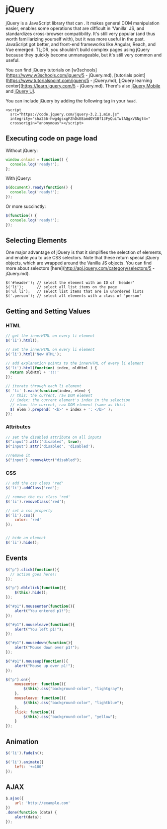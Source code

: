 
# jQuery

jQuery is a JavaScript library that can . It makes general DOM manipulation easier, enables some operations that are difficult in 'Vanilla' JS, and standardizes cross-browser compatibility. It's still very popular (and thus worth familiarizing yourself with), but it was more useful in the past. JavaScript got better, and front-end frameworks like Angular, Reach, and Vue emerged. TL;DR, you shouldn't build complex pages using jQuery because they quickly become unmanageable, but it's still very common and useful.

You can find jQuery tutorials on [w3schools](https://www.w3schools.com/jquery/5 - jQuery.md), [tutorials point](https://www.tutorialspoint.com/jquery/5 - jQuery.md), [jQuery learning center](https://learn.jquery.com/5 - jQuery.md). There's also [jQuery Mobile](http://jquerymobile.com/) and [jQuery UI](https://jqueryui.com/).


You can include jQuery by adding the following tag in your `head`.

```
<script
  src="https://code.jquery.com/jquery-3.2.1.min.js"
  integrity="sha256-hwg4gsxgFZhOsEEamdOYGBf13FyQuiTwlAQgxVSNgt4="
  crossorigin="anonymous"></script>
```

## Executing code on page load

Without jQuery:
```javascript
window.onload = function() {
  console.log('ready!');
};
```

With jQuery:
```javascript
$(document).ready(function() {
  console.log('ready!');
});
```

Or more succinctly:
```javascript
$(function() {
  console.log('ready!');
});
```


## Selecting Elements

One major advantage of jQuery is that it simplifies the selection of elements, and enable you to use CSS selectors. Note that these return special jQuery objects, which are wrapped around the Vanilla JS objects. You can find more about selectors [here](http://api.jquery.com/category/selectors/5 - jQuery.md).

```
$('#header'); // select the element with an ID of 'header'
$('li');      // select all list items on the page
$('ul li');   // select list items that are in unordered lists
$('.person'); // select all elements with a class of 'person'
```

## Getting and Setting Values

### HTML

```javascript
// get the innerHTML on every li element
$('li').html();
```

```javascript
// set the innerHTML on every li element
$('li').html('New HTML');
```

```javascript
// add explanation points to the innerHTML of every li element
$('li').html(function( index, oldHtml ) {
  return oldHtml + '!!!'
});
```
```javascript
// iterate through each li element
$( 'li' ).each(function(index, elem) {
  // this: the current, raw DOM element
  // index: the current element's index in the selection
  // elem: the current, raw DOM element (same as this)
  $( elem ).prepend( '<b>' + index + ': </b>' );
});
```

### Attributes

```javascript
// set the disabled attribute on all inputs
$("input").attr("disabled", true);
$("input").attr('disabled', 'disabled');

//remove it
$("input").removeAttr("disabled");
```

### CSS

```javascript
// add the css class 'red'
$('li').addClass('red');

// remove the css class 'red'
$('li').removeClass('red');

// set a css property
$('li').css({
    color: 'red'
});


// hide an element
$('li').hide();

```

## Events

```javascript
$("p").click(function(){
  // action goes here!!
});

$("p").dblclick(function(){
    $(this).hide();
});

$("#p1").mouseenter(function(){
    alert("You entered p1!");
});

$("#p1").mouseleave(function(){
    alert("You left p1!");
});

$("#p1").mousedown(function(){
    alert("Mouse down over p1!");
});

$("#p1").mouseup(function(){
    alert("Mouse up over p1!");
});

$("p").on({
    mouseenter: function(){
        $(this).css("background-color", "lightgray");
    }, 
    mouseleave: function(){
        $(this).css("background-color", "lightblue");
    }, 
    click: function(){
        $(this).css("background-color", "yellow");
    } 
});


```

## Animation

```javascript
$('li').fadeIn();

$('li').animate({
    left: '+=100'
});
```


## AJAX

```javascript
$.ajax({
    url: 'http://example.com'
})
.done(function (data) {
    alert(data);
});
```



